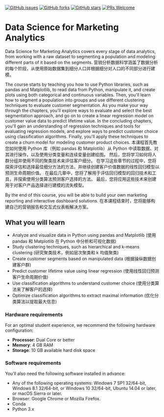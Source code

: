 [![GitHub issues](https://img.shields.io/github/issues/TrainingByPackt/Data-Science-for-Marketing-Analytics.svg)](https://github.com/TrainingByPackt/Data-Science-for-Marketing-Analytics/issues)
[![GitHub forks](https://img.shields.io/github/forks/TrainingByPackt/Data-Science-for-Marketing-Analytics.svg)](https://github.com/TrainingByPackt/Data-Science-for-Marketing-Analytics/network)
[![GitHub stars](https://img.shields.io/github/stars/TrainingByPackt/Data-Science-for-Marketing-Analytics.svg)](https://github.com/TrainingByPackt/Data-Science-for-Marketing-Analytics/stargazers)
[![PRs Welcome](https://img.shields.io/badge/PRs-welcome-brightgreen.svg)](https://github.com/TrainingByPackt/Data-Science-for-Marketing-Analytics/pulls)



# Data Science for Marketing Analytics
Data Science for Marketing Analytics covers every stage of data analytics, from working with a raw dataset to segmenting a population and modeling different parts of it based on the segments.
营销分析数据科学涵盖了数据分析的每个阶段，从使用原始数据集到细分人口并根据细分对人口的不同部分进行建模。

The course starts by teaching you how to use Python libraries, such as pandas and Matplotlib, to read data from Python, manipulate it, and create plots using both categorical and continuous variables. Then, you'll learn how to segment a population into groups and use different clustering techniques to evaluate customer segmentation. As you make your way through the chapters, you'll explore ways to evaluate and select the best segmentation approach, and go on to create a linear regression model on customer value data to predict lifetime value. In the concluding chapters, you'll gain an understanding of regression techniques and tools for evaluating regression models, and explore ways to predict customer choice using classification algorithms. Finally, you'll apply these techniques to create a churn model for modeling customer product choices.
本课程首先教您如何使用 Python 库（例如 pandas 和 Matplotlib）从 Python 中读取数据、对其进行操作，以及使用分类变量和连续变量创建绘图。 然后，您将学习如何将人群分组并使用不同的聚类技术来评估客户细分。 在学习这些章节的过程中，您将探索评估和选择最佳细分方法的方法，并继续创建客户价值数据的线性回归模型以预测生命周期价值。 在最后几章中，您将了解用于评估回归模型的回归技术和工具，并探索使用分类算法预测客户选择的方法。 最后，您将应用这些技术来创建用于对客户产品选择进行建模的流失模型。

By the end of this course, you will be able to build your own marketing reporting and interactive dashboard solutions. 
在本课程结束时，您将能够构建自己的营销报告和交互式仪表板解决方案。

## What you will learn
* Analyze and visualize data in Python using pandas and Matplotlib (使用 pandas 和 Matplotlib 在 Python 中分析和可视化数据)
* Study clustering techniques, such as hierarchical and k-means clustering (研究聚类技术，例如层次聚类和 k 均值聚类)
* Create customer segments based on manipulated data (根据操纵数据创建客户群)
* Predict customer lifetime value using linear regression (使用线性回归预测客户生命周期价值)
* Use classification algorithms to understand customer choice (使用分类算法来了解客户的选择)
* Optimize classification algorithms to extract maximal information (优化分类算法以提取最大信息)


### Hardware requirements
For an optimal student experience, we recommend the following hardware configuration:
* **Processor**: Dual Core or better
* **Memory**: 4 GB RAM
* **Storage**: 10 GB available hard disk space


### Software requirements
You’ll also need the following software installed in advance:

* Any of the following operating systems: Windows 7 SP1 32/64-bit, Windows 8.1 32/64-bit, or Windows 10 32/64-bit, Ubuntu 14.04 or later, or macOS Sierra or later.
* Browser: Google Chrome or Mozilla Firefox.
* Conda
* Python 3.x

